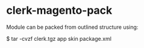 # clerk-magento-pack

Module can be packed from outlined structure using:

$ tar -cvzf clerk.tgz app skin package.xml
